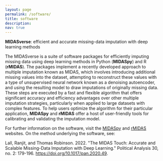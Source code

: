 ```yaml
---
layout: page
permalink: /software/
title: software
description:
nav: true
---
```


**MIDASverse**: efficient and accurate missing-data imputation with deep learning methods

The MIDASverse is a suite of software packages for efficiently imputing missing data using deep learning methods in Python (**MIDASpy**) and R (**rMIDAS**). The packages implement a recently developed approach to multiple imputation known as MIDAS, which involves introducing additional missing values into the dataset, attempting to reconstruct these values with a type of unsupervised neural network known as a denoising autoencoder, and using the resulting model to draw imputations of originally missing data. These steps are executed by a fast and flexible algorithm that offers significant accuracy and efficiency advantages over other multiple imputation strategies, particularly when applied to large datasets with complex features. To help users optimize the algorithm for their particular application, **MIDASpy** and **rMIDAS** offer a host of user-friendly tools for calibrating and validating the imputation model.

For further information on the software, visit the [MIDASpy](https://github.com/MIDASverse) and [rMIDAS](https://github.com/MIDASverse) websites. On the method underlying the software, see:

Lall, Ranjit, and Thomas Robinson. 2022. "The MIDAS Touch: Accurate and Scalable Missing-Data Imputation with Deep Learning." Political Analysis 30, no. 2: 179-196. https://doi.org/10.1017/pan.2020.49.
